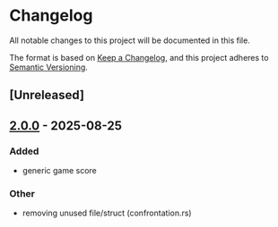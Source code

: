 # Changelog

All notable changes to this project will be documented in this file.

The format is based on [Keep a Changelog](https://keepachangelog.com/en/1.0.0/),
and this project adheres to [Semantic Versioning](https://semver.org/spec/v2.0.0.html).

## [Unreleased]

## [2.0.0](https://github.com/Atsuyo64/AI-agent-evaluator/compare/v1.0.0...v2.0.0) - 2025-08-25

### Added

- generic game score

### Other

- removing unused file/struct (confrontation.rs)
